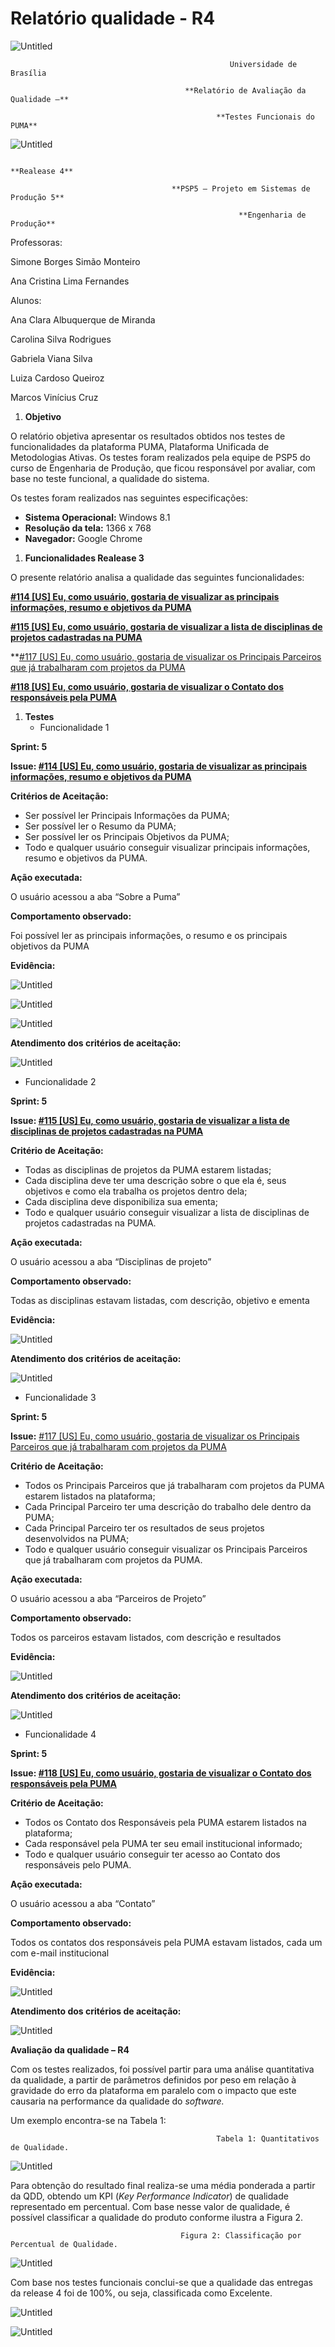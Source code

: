 # Relatório qualidade - R4

![Untitled](../assets/imagens/r4/Untitled.png)

                                                     Universidade de Brasília

                                           **Relatório de Avaliação da Qualidade –** 

                                                  **Testes Funcionais do PUMA**

![Untitled](../assets/imagens/r4/Untitled_1.png)

                                                                 **Realease 4**

                                        **PSP5 – Projeto em Sistemas de Produção 5**

                                                       **Engenharia de Produção**

Professoras: 

Simone Borges Simão Monteiro

Ana Cristina Lima Fernandes 

Alunos:

Ana Clara Albuquerque de Miranda

Carolina Silva Rodrigues

Gabriela Viana Silva

Luiza Cardoso Queiroz

Marcos Vinícius Cruz

1. **Objetivo**

O relatório objetiva apresentar os resultados obtidos nos testes de funcionalidades da plataforma PUMA, Plataforma Unificada de Metodologias Ativas. Os testes foram realizados pela equipe de PSP5 do curso de Engenharia de Produção, que ficou responsável por avaliar, com base no teste funcional, a qualidade do sistema.

Os testes foram realizados nas seguintes especificações:

- **Sistema Operacional:** Windows 8.1
- **Resolução da tela:** 1366 x 768
- **Navegador:** Google Chrome

1. **Funcionalidades Realease 3**

O presente relatório analisa a qualidade das seguintes funcionalidades:

**[#114 [US] Eu, como usuário, gostaria de visualizar as principais informações, resumo e objetivos da PUMA](https://github.com/fga-eps-mds/2022-1-PUMA-Doc/issues/114)** 

**[#115 [US] Eu, como usuário, gostaria de visualizar a lista de disciplinas de projetos cadastradas na PUMA](https://github.com/fga-eps-mds/2022-1-PUMA-Doc/issues/115)** 

**[#117 [US] Eu, como usuário, gostaria de visualizar os Principais Parceiros que já trabalharam com projetos da PUMA](https://github.com/fga-eps-mds/2022-1-PUMA-Doc/issues/117)

**[#118 [US] Eu, como usuário, gostaria de visualizar o Contato dos responsáveis pela PUMA](https://github.com/fga-eps-mds/2022-1-PUMA-Doc/issues/118)** 

1. **Testes**
    - Funcionalidade 1

**Sprint: 5**

**Issue: [#114 [US] Eu, como usuário, gostaria de visualizar as principais informações, resumo e objetivos da PUMA](https://github.com/fga-eps-mds/2022-1-PUMA-Doc/issues/114)** 

**Critérios de Aceitação:**

- Ser possível ler Principais Informações da PUMA;
- Ser possível ler o Resumo da PUMA;
- Ser possível ler os Principais Objetivos da PUMA;
- Todo e qualquer usuário conseguir visualizar principais informações, resumo e objetivos da PUMA.

**Ação executada:** 

O usuário acessou a aba “Sobre a Puma”

**Comportamento observado:** 

Foi possível ler as principais informações, o resumo e os principais objetivos da PUMA

**Evidência:**

![Untitled](../assets/imagens/r4/Untitled_2.png)

![Untitled](../assets/imagens/r4/Untitled_3.png)

![Untitled](../assets/imagens/r4/Untitled_4.png)

**Atendimento dos critérios de aceitação:**

![Untitled](../assets/imagens/r4/Untitled_5.png)

- Funcionalidade 2

**Sprint: 5**

**Issue: [#115 [US] Eu, como usuário, gostaria de visualizar a lista de disciplinas de projetos cadastradas na PUMA](https://github.com/fga-eps-mds/2022-1-PUMA-Doc/issues/115)** 

**Critério de Aceitação:** 

- Todas as disciplinas de projetos da PUMA estarem listadas;
- Cada disciplina deve ter uma descrição sobre o que ela é, seus objetivos e como ela trabalha os projetos dentro dela;
- Cada disciplina deve disponibiliza sua ementa;
- Todo e qualquer usuário conseguir visualizar a lista de disciplinas de projetos cadastradas na PUMA.

**Ação executada:**

O usuário acessou a aba “Disciplinas de projeto”

**Comportamento observado:** 

Todas as disciplinas estavam listadas, com descrição, objetivo e ementa

**Evidência:**

![Untitled](../assets/imagens/r4/Untitled_6.png)

**Atendimento dos critérios de aceitação:**

![Untitled](../assets/imagens/r4/Untitled_7.png)

- Funcionalidade 3

**Sprint: 5**

**Issue:** [#117 [US] Eu, como usuário, gostaria de visualizar os Principais Parceiros que já trabalharam com projetos da PUMA](https://github.com/fga-eps-mds/2022-1-PUMA-Doc/issues/117)

**Critério de Aceitação:** 

- Todos os Principais Parceiros que já trabalharam com projetos da PUMA estarem listados na plataforma;
- Cada Principal Parceiro ter uma descrição do trabalho dele dentro da PUMA;
- Cada Principal Parceiro ter os resultados de seus projetos desenvolvidos na PUMA;
- Todo e qualquer usuário conseguir visualizar os Principais Parceiros que já trabalharam com projetos da PUMA.

**Ação executada:**

O usuário acessou a aba “Parceiros de Projeto”

**Comportamento observado:** 

Todos os parceiros estavam listados, com descrição e resultados

**Evidência:**

![Untitled](../assets/imagens/r4/Untitled_8.png)

**Atendimento dos critérios de aceitação:**

![Untitled](../assets/imagens/r4/Untitled_9.png)

- Funcionalidade 4

**Sprint: 5**

**Issue: [#118 [US] Eu, como usuário, gostaria de visualizar o Contato dos responsáveis pela PUMA](https://github.com/fga-eps-mds/2022-1-PUMA-Doc/issues/118)** 

**Critério de Aceitação:** 

- Todos os Contato dos Responsáveis pela PUMA estarem listados na plataforma;
- Cada responsável pela PUMA ter seu email institucional informado;
- Todo e qualquer usuário conseguir ter acesso ao Contato dos responsáveis pelo PUMA.

**Ação executada:**

O usuário acessou a aba “Contato”

**Comportamento observado:** 

Todos os contatos dos responsáveis pela PUMA estavam listados, cada um com e-mail institucional

**Evidência:**

![Untitled](../assets/imagens/r4/Untitled_10.png)

**Atendimento dos critérios de aceitação:**

![Untitled](../assets/imagens/r4/Untitled_11.png)

**Avaliação da qualidade – R4**

Com os testes realizados, foi possível partir para uma análise quantitativa da qualidade, a partir de parâmetros definidos por peso em relação à gravidade do erro da plataforma em paralelo com o impacto que este causaria na performance da qualidade do *software.* 

Um exemplo encontra-se na Tabela 1:

                                                  Tabela 1: Quantitativos de Qualidade.

![Untitled](../assets/imagens/r4/Untitled_12.png)

Para obtenção do resultado final realiza-se uma média ponderada a partir da QDD, obtendo um KPI (*Key Performance Indicator*) de qualidade representado em percentual. Com base nesse valor de qualidade, é possível classificar a qualidade do produto conforme ilustra a Figura 2.

                                          Figura 2: Classificação por Percentual de Qualidade.

![Untitled](../assets/imagens/r4/Untitled_13.png)

Com base nos testes funcionais conclui-se que a qualidade das entregas da release 4 foi de 100%, ou seja, classificada como Excelente.

![Untitled](../assets/imagens/r4/Untitled_14.png)

![Untitled](../assets/imagens/r4/Untitled_15.png)